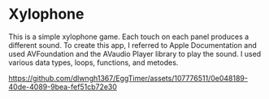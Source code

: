 # Xylophone

This is a simple xylophone game. Each touch on each panel produces a different sound.
To create this app, I referred to Apple Documentation and used AVFoundation and the AVaudio Player library to play the sound.
I used various data types, loops, functions, and metodes.

https://github.com/dlwngh1367/EggTimer/assets/107776511/0e048189-40de-4089-9bea-fef51cb72e30
